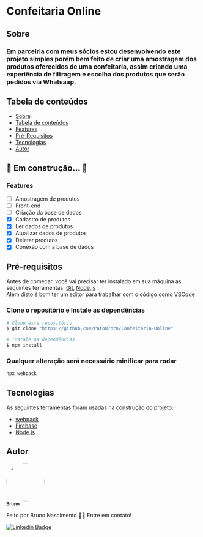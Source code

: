 # Confeitaria Online

## Sobre

### Em parceiria com meus sócios estou desenvolvendo este projeto simples porém bem feito de criar uma amostragem dos produtos oferecidos de uma confeitaria, assim criando uma experiência de filtragem e escolha dos produtos que serão pedidos via Whatsaap.

## Tabela de conteúdos
<!--ts-->
   * [Sobre](#sobre)
   * [Tabela de conteúdos](#tabela-de-conteúdos)
   * [Features](#features)
   * [Pré-Requisitos](#pré-requisitos)
   * [Tecnologias](#tecnologias)
   * [Autor](#autor)
<!--te-->

## 🚧 Em construção... 🚧

### Features 

- [ ] Amostragem de produtos
- [ ] Front-end
- [ ] Criação da base de dados
- [x] Cadastro de produtos
- [x] Ler dados de produtos
- [X] Atualizar dados de produtos
- [x] Deletar produtos
- [x] Conexão com a base de dados

## Pré-requisitos
Antes de começar, você vai precisar ter instalado em sua máquina as seguintes ferramentas:
[Git](https://git-scm.com), [Node.js](https://nodejs.org/en/)
<br>
Além disto é bom ter um editor para trabalhar com o código como [VSCode](https://code.visualstudio.com/)


### Clone o repositório e Instale as dependências
```bash
# Clone este repositório
$ git clone "https://github.com/Pato07brn/Confeitaria-Online"

# Instale as dependências
$ npm install
```

### Qualquer alteração será necessário minificar para rodar 
```bash
npx webpack
```

## Tecnologias

As seguintes ferramentas foram usadas na construção do projeto:

- [webpack](https://webpack.js.org/) 
- [Firebase](https://firebase.google.com)
- [Node.js](https://nodejs.org/en/)

## Autor

<a href="https://www.linkedin.com/in/bruno-nascimento-605920181/">
 <img style="border-radius: 50%;" src="https://avatars.githubusercontent.com/u/60072885?s=400&u=2a0f020c855eec077ea78eeec414d12e29b5ca9b&v=4" width="100px;" alt=""/>
 <br />
 <sub><b>Bruno</b></sub></a></a>


Feito por Bruno Nascimento 👋🏽 Entre em contato!

[![Linkedin Badge](https://img.shields.io/badge/-Bruno-blue?style=flat-square&logo=https://www.linkedin.com/in/bruno-nascimento-605920181//)](https://www.linkedin.com/in/bruno-nascimento-605920181/) 
